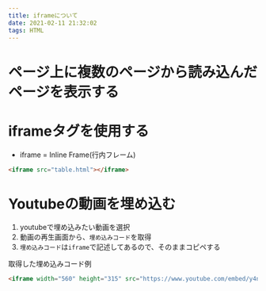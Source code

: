```yaml
---
title: iframeについて
date: 2021-02-11 21:32:02
tags: HTML
---
```

# ページ上に複数のページから読み込んだページを表示する
# iframeタグを使用する
- iframe = Inline Frame(行内フレーム)
```html
<iframe src="table.html"></iframe>
```

# Youtubeの動画を埋め込む
1. youtubeで埋め込みたい動画を選択
2. 動画の再生画面から、`埋め込みコード`を取得
3. `埋め込みコード`は`iframe`で記述してあるので、そのままコピペする

取得した埋め込みコード例
```html
<iframe width="560" height="315" src="https://www.youtube.com/embed/y4noU6qgJlc" frameborder="0" allow="accelerometer; autoplay; clipboard-write; encrypted-media; gyroscope; picture-in-picture" allowfullscreen></iframe>
```
